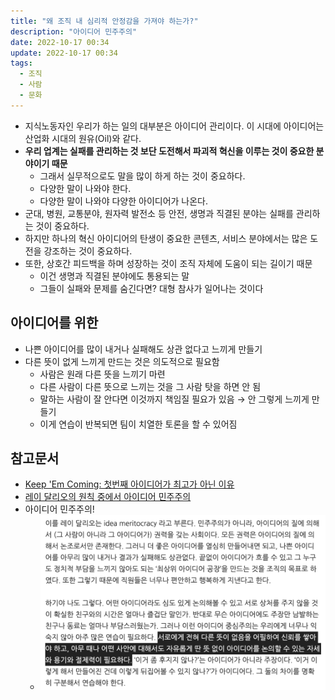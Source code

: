 ```yaml
---
title: "왜 조직 내 심리적 안정감을 가져야 하는가?"
description: "아이디어 민주주의"
date: 2022-10-17 00:34
update: 2022-10-17 00:34
tags:
  - 조직
  - 사람
  - 문화
---
```


- 지식노동자인 우리가 하는 일의 대부분은 아이디어 관리이다. 이 시대에 아이디어는 산업화 시대의 원유(Oil)와 같다.
-   **우리 업계는 실패를 관리하는 것 보단 도전해서 파괴적 혁신을 이루는 것이 중요한 분야이기 때문**
	- 그래서 실무적으로도 말을 많이 하게 하는 것이 중요하다.
  	- 다양한 말이 나와야 한다.
  	- 다양한 말이 나와야 다양한 아이디어가 나온다.
- 군대, 병원, 교통분야, 원자력 발전소 등 안전, 생명과 직결된 분야는 실패를 관리하는 것이 중요하다.
- 하지만 하나의 혁신 아이디어의 탄생이 중요한 콘텐츠, 서비스 분야에서는 많은 도전을 강조하는 것이 중요하다.
- 또한, 상호간 피드백을 하며 성장하는 것이 조직 자체에 도움이 되는 길이기 때문
	- 이건 생명과 직결된 분야에도 통용되는 말
	- 그들이 실패와 문제를 숨긴다면? 대형 참사가 일어나는 것이다

## 아이디어를 위한

-   나쁜 아이디어를 많이 내거나 실패해도 상관 없다고 느끼게 만들기
-   다른 뜻이 없게 느끼게 만드는 것은 의도적으로 필요함
    -   사람은 원래 다른 뜻을 느끼기 마련
    -   다른 사람이 다른 뜻으로 느끼는 것을 그 사람 탓을 하면 안 됨
    -   말하는 사람이 잘 안다면 이것까지 책임질 필요가 있음 → 안 그렇게 느끼게 만들기
    -   이게 연습이 반복되면 팀이 치열한 토론을 할 수 있어짐



## 참고문서
- [Keep 'Em Coming: 첫번째 아이디어가 최고가 아닌 이유](https://news.hada.io/topic?id=7810&utm_source=slack&utm_medium=bot&utm_campaign=TBQCNK7SS)
- [레이 달리오의 원칙 중에서 아이디어 민주주의](https://ppss.kr/archives/186421)
- 아이디어 민주주의!
  - ![서로에게 다른 뜻이 없음을 어필하여 신뢰를 쌓아야 하고, 아무때나 어떤 사안에 대해서도 자유롭게 딴 듯이 없이 아이디어를 논의할 수 있는 자세와 용기와 절제력이 필요하다.](아이디어-민주주의.png)